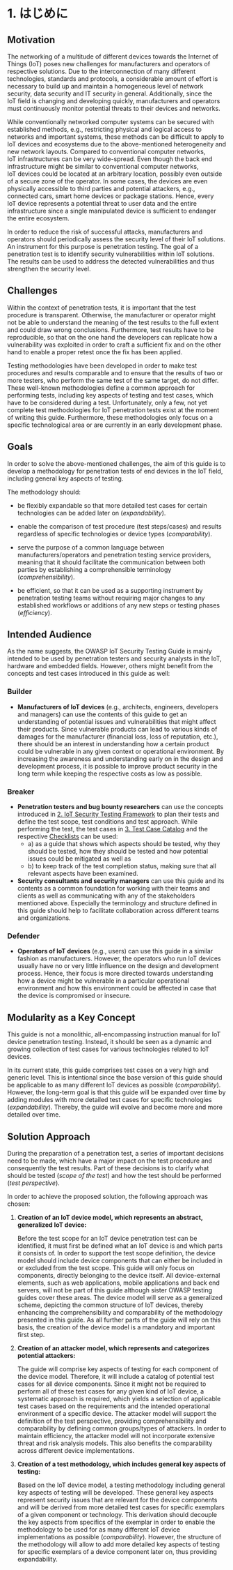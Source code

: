 # 1. はじめに

## Motivation

The networking of a multitude of different devices towards the Internet of Things (IoT) poses new challenges for manufacturers and operators of respective solutions. Due to the interconnection of many different technologies, standards and protocols, a considerable amount of effort is necessary to build up and maintain a homogeneous level of network security, data security and IT security in general. Additionally, since the IoT field is changing and developing quickly, manufacturers and operators must continuously monitor potential threats to their devices and networks.

While conventionally networked computer systems can be secured with established methods, e.g., restricting physical and logical access to networks and important systems, these methods can be difficult to apply to IoT devices and ecosystems due to the above-mentioned heterogeneity and new network layouts. Compared to conventional computer networks, IoT infrastructures can be very wide-spread. Even though the back end infrastructure might be similar to conventional computer networks, IoT devices could be located at an arbitrary location, possibly even outside of a secure zone of the operator. In some cases, the devices are even physically accessible to third parties and potential attackers, e.g., connected cars, smart home devices or package stations. Hence, every IoT device represents a potential threat to user data and the entire infrastructure since a single manipulated device is sufficient to endanger the entire ecosystem.

In order to reduce the risk of successful attacks, manufacturers and operators should periodically assess the security level of their IoT solutions. An instrument for this purpose is penetration testing. The goal of a penetration test is to identify security vulnerabilities within IoT solutions. The results can be used to address the detected vulnerabilities and thus strengthen the security level.



## Challenges

Within the context of penetration tests, it is important that the test procedure is transparent. Otherwise, the manufacturer or operator might not be able to understand the meaning of the test results to the full extent and could draw wrong conclusions. Furthermore, test results have to be reproducible, so that on the one hand the developers can replicate how a vulnerability was exploited in order to craft a sufficient fix and on the other hand to enable a proper retest once the fix has been applied.

Testing methodologies have been developed in order to make test procedures and results comparable and to ensure that the results of two or more testers, who perform the same test of the same target, do not differ. These well-known methodologies define a common approach for performing tests, including key aspects of testing and test cases, which have to be considered during a test. Unfortunately, only a few, not yet complete test methodologies for IoT penetration tests exist at the moment of writing this guide. Furthermore, these methodologies only focus on a specific technological area or are currently in an early development phase.



## Goals

In order to solve the above-mentioned challenges, the aim of this guide is to develop a methodology for penetration tests of end devices in the IoT field, including general key aspects of testing.

The methodology should:

-   be flexibly expandable so that more detailed test cases for certain technologies can be added later on (*expandability*).
    
-   enable the comparison of test procedure (test steps/cases) and results regardless of specific technologies or device types (*comparability*).
    
-   serve the purpose of a common language between manufacturers/operators and penetration testing service providers, meaning that it should facilitate the communication between both parties by establishing a comprehensible terminology (*comprehensibility*).

-   be efficient, so that it can be used as a supporting instrument by penetration testing teams without requiring major changes to any established workflows or additions of any new steps or testing phases (*efficiency*).



## Intended Audience

As the name suggests, the OWASP IoT Security Testing Guide is mainly intended to be used by penetration testers and security analysts in the IoT, hardware and embedded fields. However, others might benefit from the concepts and test cases introduced in this guide as well:

### **Builder**

- **Manufacturers of IoT devices** (e.g., architects, engineers, developers and managers) can use the contents of this guide to get an understanding of potential issues and vulnerabilities that might affect their products. Since vulnerable products can lead to various kinds of damages for the manufacturer (financial loss, loss of reputation, etc.), there should be an interest in understanding how a certain product could be vulnerable in any given context or operational environment. By increasing the awareness and understanding early on in the design and development process, it is possible to improve product security in the long term while keeping the respective costs as low as possible.
### **Breaker**

- **Penetration testers and bug bounty researchers** can use the concepts introduced in [2. IoT Security Testing Framework](../02_framework/README.md) to plan their tests and define the test scope, test conditions and test approach. While performing the test, the test cases in [3. Test Case Catalog](../03_test_cases/README.md) and the respective [Checklists](../../checklists) can be used:
  - a) as a guide that shows which aspects should be tested, why they should be tested, how they should be tested and how potential issues could be mitigated as well as
  - b) to  keep track of the test completion status, making sure that all relevant aspects have been examined.
- **Security consultants and security managers** can use this guide and its contents as a common foundation for working with their teams and clients as well as communicating with any of the stakeholders mentioned above. Especially the terminology and structure defined in this guide should help to facilitate collaboration across different teams and organizations.
### **Defender**

- **Operators of IoT devices** (e.g., users) can use this guide in a similar fashion as manufacturers. However, the operators who run IoT devices usually have no or very little influence on the design and development process. Hence, their focus is more directed towards understanding how a device might be vulnerable in a particular operational environment and how this environment could be affected in case that the device is compromised or insecure.



## Modularity as a Key Concept

This guide is not a monolithic, all-encompassing instruction manual for IoT device penetration testing. Instead, it should be seen as a dynamic and growing collection of test cases for various technologies related to IoT devices.

In its current state, this guide comprises test cases on a very high and generic level. This is intentional since the base version of this guide should be applicable to as many different IoT devices as possible (*comparability*). However, the long-term goal is that this guide will be expanded over time by adding modules with more detailed test cases for specific technologies (*expandability*). Thereby, the guide will evolve and become more and more detailed over time.



## Solution Approach

During the preparation of a penetration test, a series of important decisions need to be made, which have a major impact on the test procedure and consequently the test results. Part of these decisions is to clarify what should be tested (*scope of the test*) and how the test should be performed (*test perspective*).

In order to achieve the proposed solution, the following approach was chosen:

1. **Creation of an IoT device model, which represents an abstract, generalized IoT device:** 

   Before the test scope for an IoT device penetration test can be identified, it must first be defined what an IoT device is and which parts it consists of. In order to support the test scope definition, the device model should include device components that can either be included in or excluded from the test scope. This guide will only focus on components, directly belonging to the device itself. All device-external elements, such as web applications, mobile applications and back end servers, will not be part of this guide although sister OWASP testing guides cover these areas. The device model will serve as a generalized scheme, depicting the common structure of IoT devices, thereby enhancing the comprehensibility and comparability of the methodology presented in this guide. As all further parts of the guide will rely on this basis, the creation of the device model is a mandatory and important first step.

2. **Creation of an attacker model, which represents and categorizes potential attackers:** 

   The guide will comprise key aspects of testing for each component of the device model. Therefore, it will include a catalog of potential test cases for all device components. Since it might not be required to perform all of these test cases for any given kind of IoT device, a systematic approach is required, which yields a selection of applicable test cases based on the requirements and the intended operational environment of a specific device. The attacker model will support the definition of the test perspective, providing comprehensibility and comparability by defining common groups/types of attackers. In order to maintain efficiency, the attacker model will not incorporate extensive threat and risk analysis models. This also  benefits the comparability across different device implementations.

3. **Creation of a test methodology, which includes general key aspects of testing:** 

   Based on the IoT device model, a testing methodology including general key aspects of testing will be developed. These general key aspects represent security issues that are relevant for the device components and will be derived from more detailed test cases for specific exemplars of a given component or technology. This derivation should decouple the key aspects from specifics of the exemplar in order to enable the methodology to be used for as many different IoT device implementations as possible (*comparability*). However, the structure of the methodology will allow to add more detailed key aspects of testing for specific exemplars of a device component later on, thus providing expandability.
   

